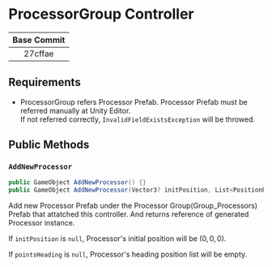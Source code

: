 # ProcessorGroup Controller

| Base Commit |
| :-: |
| 27cffae |

## Requirements

* ProcessorGroup refers Processor Prefab. Processor Prefab must be referred manually at Unity Editor.  
  If not referred correctly, `InvalidFieldExistsException` will be throwed.

## Public Methods

### `AddNewProcessor`

```cs
public GameObject AddNewProcessor() {}
public GameObject AddNewProcessor(Vector3? initPosition, List<PositionPoint>? pointsHeading) {}
```

Add new Processor Prefab under the Processor Group(Group_Processors) Prefab that attatched this controller. And returns reference of generated Processor instance.  

If `initPosition` is `null`, Processor's initial position will be $(0, 0, 0)$.

If `pointsHeading` is `null`, Processor's heading position list will be empty.
